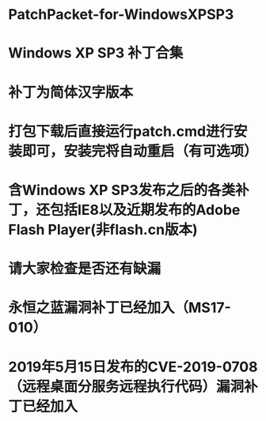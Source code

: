 # PatchPacket-for-WindowsXPSP3
# Windows XP SP3 补丁合集
# 补丁为简体汉字版本
# 打包下载后直接运行patch.cmd进行安装即可，安装完将自动重启（有可选项）

# 含Windows XP SP3发布之后的各类补丁，还包括IE8以及近期发布的Adobe Flash Player(非flash.cn版本)

# 请大家检查是否还有缺漏

# 永恒之蓝漏洞补丁已经加入（MS17-010）

# 2019年5月15日发布的CVE-2019-0708（远程桌面分服务远程执行代码）漏洞补丁已经加入
